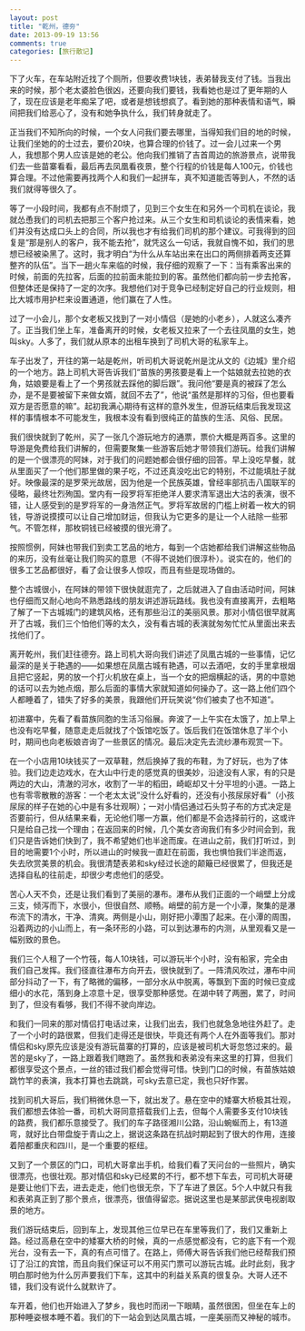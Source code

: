 ```yaml
---
layout: post
title: "乾州，德夯"
date: 2013-09-19 13:56
comments: true
categories: [旅行散记]
---
```


下了火车，在车站附近找了个厕所，但要收费1块钱，表弟替我支付了钱。当我出来的时候，那个老太婆脸色很凶，还要向我们要钱，我看她也是过了更年期的人了，现在应该是老年痴呆了吧，或者是想钱想疯了。看到她的那种表情和语气，瞬间把我们给恶心了，没有和她争执什么，我们转身就走了。

正当我们不知所向的时候，一个女人问我们要去哪里，当得知我们目的地的时候，让我们坐她的的士过去，要价20块，也算合理的价钱了。过一会儿过来一个男人，我想那个男人应该是她的老公。他向我们推销了吉首周边的旅游景点，说带我们去一些苗寨看看，最后再去凤凰看夜景，整个行程的价钱是每人100元，价钱也算合理。不过他需要再找两个人和我们一起拼车，真不知道能否等到人，不然的话我们就得等很久了。

<!--more-->

等了一小段时间，我都有点不耐烦了，见到三个女生在和另外一个司机在谈论，我就怂恿我们的司机去把那三个客户抢过来。从三个女生和司机谈论的表情来看，她们并没有达成口头上的合同，所以我也才有给我们司机的那个建议。可我得到的回复是“那是别人的客户，我不能去抢”，就凭这么一句话，我就自愧不如，我们的思想已经被染黑了。这时，我才明白“为什么从车站出来在出口的两侧排着两支还算整齐的队伍”。当下一趟火车来临的时候，我仔细的观察了一下：当有乘客出来的时候，前面的先拉客，后面的拉前面未能拉到的客。虽然他们都向前一步去抢客，但整体还是保持了一定的次序。我想他们对于竞争已经制定好自己的行业规则，相比大城市用护栏来设置通道，他们赢在了人性。

过了一小会儿，那个女老板又找到了一对小情侣（是她的小老乡），人就这么凑齐了。正当我们坐上车，准备离开的时候，女老板又拉来了一个去往凤凰的女生，她叫sky。人多了，我们就从原本的出租车换到了司机大哥的私家车上。

车子出发了，开往的第一站是乾州，听司机大哥说乾州是沈从文的《边城》里介绍的一个地方。路上司机大哥告诉我们“苗族的男孩要是看上一个姑娘就去拉她的衣角，姑娘要是看上了一个男孩就去踩他的脚后跟”。我问他“要是真的被踩了怎么办，是不是要被留下来做女婿，就回不去了”，他说“虽然是那样的习俗，但也要看双方是否愿意的嘛”。起初我满心期待有这样的意外发生，但游玩结束后我发现这样的事情根本不可能发生，我根本没有看到很纯正的苗族的生活、风俗、民居。

我们很快就到了乾州，买了一张几个游玩地方的通票，票价大概是两百多。这里的导游是免费给我们讲解的，但需要聚集一些游客后她才带领我们游玩。给我们讲解的是一个很漂亮的阿妹，对于我们的问题她都会很仔细的回答。早上没吃早餐，就从里面买了一个他们那里做的果子吃，不过还真没吃出它的特别，不过能填肚子就好。映像最深的是罗荣光故居，因为他是一个民族英雄，曾经率部抗击八国联军的侵略，最终壮烈殉国。堂内有一段罗将军拒绝洋人要求清军退出大沽的表演，很不错，让人感受到的是罗将军的一身浩然正气。罗将军故居的门槛上树着一枚大的铜钱，导游说摸摸可以让自己增加财运，但我认为它更多的是让一个人祛除一些邪气。不管怎样，那枚铜钱已经被摸的很光滑了。

按照惯例，阿妹也带我们到卖工艺品的地方，每到一个店她都给我们讲解这些物品的来历，没有丝毫让我们购买的意思（不得不说她们很淳朴）。说实在的，他们的很多工艺品都很好，看了会让很多人惊叹，而且有些是现场做的。

整个古城很小，在阿妹的带领下很快就逛完了，之后就进入了自由活动时间，阿妹也仔细而又耐心地向不熟悉路线的朋友讲述游玩路线。我也没有直接离开，去粗略了解了一下古城城门的建筑风格，还有那些沿江的美丽风景。那对小情侣很早就离开了古城，我们三个怕他们等的太久，没有看古城的表演就匆匆忙忙从里面出来去找他们了。

离开乾州，我们赶往德夯。路上司机大哥向我们讲述了凤凰古城的一些事情，记忆最深的是关于艳遇的——如果想在凤凰古城有艳遇，可以去酒吧，女的手里拿根烟且把它竖起，男的放一个打火机放在桌上，当一个女的把烟横起的话，男的中意她的话可以去为她点烟，那么后面的事情大家就知道如何操办了。这一路上他们四个人都睡着了，错失了好多的美景，我跟他们开玩笑说“你们被卖了也不知道”。

初进寨中，先看了看苗族同胞的生活习俗展。奔波了一上午实在太饿了，加上早上也没有吃早餐，随意走走后就找了个饭馆吃饭了。饭后我们在饭馆休息了半个小时，期间也向老板娘咨询了一些景区的情况。最后决定先去流纱瀑布观赏一下。

在一个小店用10块钱买了一双草鞋，然后换掉了我的布鞋，为了好玩，也为了体验。我们边走边戏水，在大山中行走的感觉真的很美妙，沿途没有人家，有的只是两边的大山，清澈的河水，收割了一半的稻田，崎岖却又十分平坦的小道。一路上也有零零散散的游客：一个老太太说”没什么好看的，还没有小孩尿尿好看”（小孩尿尿的样子在她的心中是有多壮观啊）；一对小情侣通过石头剪子布的方式决定是否要前行，但从结果来看，无论他们哪一方赢，他们都是不会选择前行的，这或许只是给自己找一个理由；在返回来的时候，几个美女咨询我们有多少时间会到，我们只是告诉她们快到了，我不希望她们也半途而废。在进山之前，我们打听过，到目的地需要1个小时，所以进山的时候我一直赶在前面，我也惧怕我们半途而返，失去欣赏美景的机会。我很清楚表弟和sky经过长途的颠簸已经很累了，但我还是选择自私的往前走，却很少考虑他们的感受。

苦心人天不负，还是让我们看到了美丽的瀑布。瀑布从我们正面的一个峭壁上分成三支，倾泻而下，水很小，但很自然、顺畅。峭壁的前方是一个小潭，聚集的是瀑布流下的清水，干净、清爽。两侧是小山，刚好把小潭围了起来。在小潭的周围，沿着两边的小山而上，有一条环形的小路，可以到达瀑布的内测，从里观看又是一幅别致的景色。

我们三个人租了一个竹筏，每人10块钱，可以游玩半个小时，没有船家，完全由我们自己发挥。我们径直往瀑布方向开去，很快就到了。一阵清风吹过，瀑布中间部分抖动了一下，有了略微的偏移，一部分水从中脱离，等飘到下面的时候已变成细小的水花，落到身上凉意十足，很享受那种感觉。在湖中转了两圈，累了，时间到了，但没有看够，我们不得不驶向岸边。

和我们一同来的那对情侣打电话过来，让我们出去，我们也就急急地往外赶了。走了一个小时的路很累，但我们走得还是很快，毕竟还有两个人在外面等我们。那对情侣和sky原先应该是没有游玩苗寨的打算的，应该是被司机大哥忽悠过来的。最苦的是sky了，一路上跟着我们瞎跑了。虽然我和表弟没有来这里的打算，但我们都很享受这个景点，一丝的错过我们都会觉得可惜。快到门口的时候，有苗族姑娘跳竹竿的表演，我本打算也去跳跳，可sky去意已定，我也只好作罢。

找到司机大哥后，我们稍微休息一下，就出发了。悬在空中的矮寨大桥极其壮观，我们都想去体验一番，司机大哥同意搭载我们上去，但每个人需要多支付10块钱的路费，我们都乐意接受了。我们的车子路径湘川公路，沿山蜿蜒而上，有13道弯，就好比白带盘旋于青山之上，据说这条路在抗战时期起到了很大的作用，连接着陪都重庆和四川，是一个重要的枢纽。

又到了一个景区的门口，司机大哥拿出手机，给我们看了天问台的一些照片，确实很漂亮，也很壮观。那对情侣和sky已经累的不行，都不想下车去，可司机大哥硬是要让他们下去，进去走走，他们也很无奈，下了车进了景区。5个人中就只有我和表弟真正到了那个景点，很漂亮，很值得留恋。据说这里也是某部武侠电视剧取景的地方。

我们游玩结束后，回到车上，发现其他三位早已在车里等我们了，我们又重新上路。经过高悬在空中的矮寨大桥的时候，真的一点感觉都没有，它的底下有一个观光台，没有去一下，真的有点可惜了。在路上，师傅大哥告诉我们他已经帮我们预订了沿江的宾馆，而且向我们保证可以不用买门票可以游玩古城。此时此刻，我才明白那时他为什么厉声要我们下车，这其中的利益关系真的很复杂。大哥人还不错，我们没有说什么就默许了。

车开着，他们也开始进入了梦乡，我也时而闭一下眼睛，虽然很困，但坐在车上的那种睡姿根本睡不着。我们的下一站会到达凤凰古城，一座美丽而又神秘的城市。